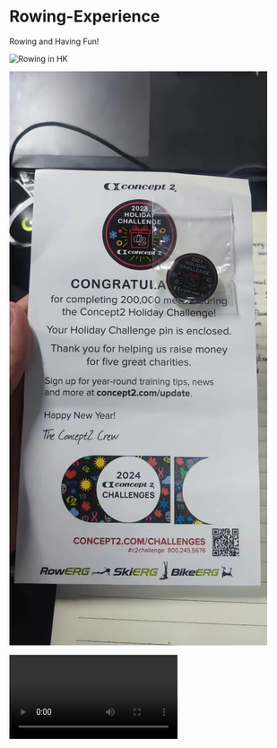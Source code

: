 # Rowing-Experience
Rowing and Having Fun!  

![Rowing in HK](HK.png)   

![200k rowing record](./200k.jpg)  

![rowing training](./training.mp4)
